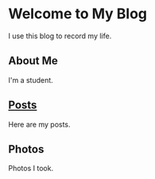 # Welcome to My Blog

I use this blog to record my life. 

## About Me

I'm a student.

## [Posts](https://xukaykay.github.io/tinyblog/posts.html)

Here are my posts.

## Photos

Photos I took. 
